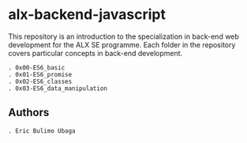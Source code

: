 # alx-backend-javascript

This repository is an introduction to the specialization in back-end web
development for the ALX SE programme.
Each folder in the repository covers particular concepts in back-end
development.

    . 0x00-ES6_basic
    . 0x01-ES6_promise
    . 0x02-ES6_classes
    . 0x03-ES6_data_manipulation

## Authors

	. Eric Bulimo Ubaga

